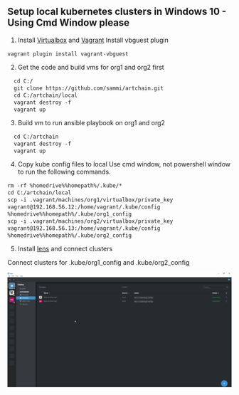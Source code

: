 Setup local kubernetes clusters in Windows 10 - Using Cmd Window please
-----------------------------------------------------------------------

1. Install [Virtualbox](https://www.virtualbox.org/) and [Vagrant](https://www.vagrantup.com/)
Install vbguest plugin
```
vagrant plugin install vagrant-vbguest
```

2. Get the code and build vms for org1 and org2 first
```
  cd C:/
  git clone https://github.com/sammi/artchain.git
  cd C:/artchain/local
  vagrant destroy -f
  vagrant up
```
3. Build vm to run ansible playbook on org1 and org2 
```
  cd C:/artchain
  vagrant destroy -f
  vagrant up
```
4. Copy kube config files to local
Use cmd window, not powershell window to run the following commands.
```
rm -rf %homedrive%%homepath%/.kube/*
cd C:/artchain/local
scp -i .vagrant/machines/org1/virtualbox/private_key vagrant@192.168.56.12:/home/vagrant/.kube/config %homedrive%%homepath%/.kube/org1_config
scp -i .vagrant/machines/org2/virtualbox/private_key vagrant@192.168.56.13:/home/vagrant/.kube/config %homedrive%%homepath%/.kube/org2_config
```

5. Install [lens](https://k8slens.dev/) and connect clusters

Connect clusters for .kube/org1_config and .kube/org2_config

![Screenshot](lens_with_clusters.png)
